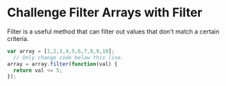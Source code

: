 # Challenge Filter Arrays with Filter

Filter is a useful method that can filter out values that don't match a certain criteria.

```javascript
var array = [1,2,3,4,5,6,7,8,9,10];
  // Only change code below this line.
array = array.filter(function(val) {
  return val <= 5;
});
```
